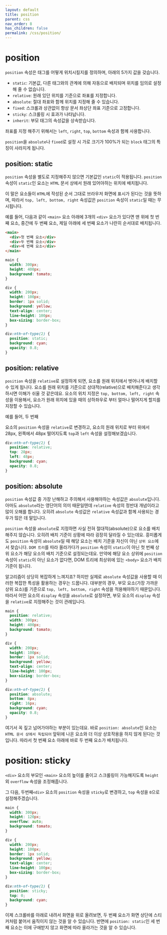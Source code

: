 ```yaml
---
layout: default
title: position
parent: css
nav_order: 8
has_children: false
permalink: /css/position/
---
```


# position
`position` 속성은 태그를 어떻게 위치시킬지를 정의하며, 아래의 5가지 값을 갖습니다.
- `static`: 기본값, 다른 태그와의 관계에 의해 자동으로 배치되며 위치를 임의로 설정해 줄 수 없습니다.
- `relative`: 원래 있던 위치를 기준으로 좌표를 지정합니다.
- `absolute`: 절대 좌표와 함께 위치를 지정해 줄 수 있습니다.
- `fixed`: 스크롤과 상관없이 항상 문서 좌상단 좌표 기준으로 고정합니다.
- `sticky`: 스크롤링 시 효과가 나타납니다.
- `inherit`: 부모 태그의 속성값을 상속받습니다.

좌표를 지정 해주기 위해서는 `left`, `right`, `top`, `bottom` 속성과 함께 사용합니다.

`position`을 `absolute`나 `fixed`로 설정 시 가로 크기가 100%가 되는 `block` 태그의 특징이 사라지게 됩니다.

## position: static
`position` 속성을 별도로 지정해주지 않으면 기본값인 `static`이 적용됩니다. `position` 속성이 `static`인 요소는 `HTML` 문서 상에서 원래 있어야하는 위치에 배치됩니다.

이 말은 요소들이 `HTML`에 작성된 순서 그대로 브라우저 화면에 표시가 된다는 것을 뜻하며, 따라서 `top, left, bottom, right` 속성값은 `position` 속성이 `static`일 때는 무시됩니다.

예를 들어, 다음과 같이 `<main>` 요소 아래에 3개의 `<div>` 요소가 있다면 맨 위에 첫 번째 요소, 중간에 두 번째 요소, 제일 아래에 세 번째 요소가 나란히 순서대로 배치됩니다.

``` html
<main>
  <div>첫 번째 요소</div>
  <div>두 번째 요소</div>
  <div>세 번째 요소</div>
</main>
```

``` css
main {
  width: 300px;
  height: 400px;
  background: tomato;
}

div {
  width: 200px;
  height: 100px;
  border: 1px solid;
  background: yellow;
  text-align: center;
  line-height: 100px;
  box-sizing: border-box;
}

div:nth-of-type(2) {
  position: static;
  background: cyan;
  opacity: 0.8;
}
```

## position: relative
`position` 속성을 `relative`로 설정하게 되면, 요소를 원래 위치에서 벗어나게 배치할 수 있게 됩니다. 요소를 원래 위치를 기준으로 상대적(relative)으로 배치해준다고 생각하시면 이해가 쉬울 것 같은데요. 요소의 위치 지정은 `top, bottom, left, right` 속성을 이용해서, 요소가 원래 위치에 있을 때의 상하좌우로 부터 얼마나 떨어지게 할지를 지정할 수 있습니다.

예를 들어, 두 번째 <div> 요소의 `position` 속성을 `relative`로 변경하고, 요소의 원래 위치로 부터 위에서 28px, 왼쪽에서 48px 떨어지도록 `top`과 `left` 속성을 설정해보겠습니다.

``` css
div:nth-of-type(2) {
  position: relative;
  top: 28px;
  left: 48px;
  background: cyan;
  opacity: 0.8;
}
```

## position: absolute
`position` 속성값 중 가장 난해하고 주의해서 사용해야하는 속성값은 `absolute`입니다. 아마도 `absolute`라는 영단어의 의미 때문일텐데 `relative` 속성의 정반대 개념이라고 많이 오해를 합니다. 오히려 `absolute` 속성값은 `relative` 속성값과 함께 사용되는 경우가 많은 데 말입니다.

`position` 속성을 `absolute`로 지정하면 사실 전혀 절대적(absolute)으로 요소를 배치해주지 않습니다. 오히려 배치 기준이 상황에 따라 굉장히 달라질 수 있는데요. 흥미롭게도 `position` 속성이 `absolute`일 때 해당 요소는 배치 기준을 자신이 아닌 `상위 요소`에서 찾습니다. `DOM 트리`를 따라 올라가다가 `position` 속성이 `static`이 아닌 첫 번째 상위 요소가 해당 요소의 배치 기준으로 설정되는데요. 만약에 해당 요소 상위에 `position` 속성이 `static`이 아닌 요소가 없다면, DOM 트리에 최상위에 있는 `<body>` 요소가 배치 기준이 됩니다.

알고리즘이 상당히 복잡하게 느껴지죠? 하지만 실제로 `absolute` 속성값을 사용할 때 이러한 복잡한 특성을 활용하는 경우는 드뭅니다. 대부분의 경우, 부모 요소(가장 가까운 상위 요소)를 기준으로 `top, left, bottom, right` 속성을 적용해야하기 때문입니다. 따라서 어떤 요소의 `display` 속성을 `absolute`로 설정하면, 부모 요소의 `display` 속성을 `relative`로 지정해주는 것이 관례입니다.

``` css
main {
  position: relative;
  width: 300px;
  height: 400px;
  background: tomato;
}

div {
  width: 200px;
  height: 100px;
  border: 1px solid;
  background: yellow;
  text-align: center;
  line-height: 100px;
  box-sizing: border-box;
}

div:nth-of-type(2) {
  position: absolute;
  bottom: 8px;
  right: 16px;
  background: cyan;
  opacity: 0.8;
}
```

여기서 꼭 짚고 넘어가야하는 부분이 있는데요. 바로 `position: absolute`인 요소는 `HTML 문서 상에서 독립되어` 앞뒤에 나온 요소와 더 이상 상호작용을 하지 않게 된다는 것입니다. 따라서 첫 번째 요소 아래에 바로 두 번째 요소가 배치됩니다.


# position: sticky
`<div>` 요소의 부모인 `<main>` 요소의 높이를 줄이고 스크롤링이 가능해지도록 `height`외 `overflow` 속성을 조정해줍니다.

그 다음, 두번째`<div>` 요소의 `position` 속성을 `sticky`로 변경하고, `top` 속성을 `0`으로 설정해주겠습니다.
``` css
main {
  width: 300px;
  height: 120px;
  overflow: auto;
  background: tomato;
}

div {
  width: 200px;
  height: 100px;
  border: 1px solid;
  background: yellow;
  text-align: center;
  line-height: 100px;
  box-sizing: border-box;
}

div:nth-of-type(2) {
  position: sticky;
  top: 0;
  background: cyan;
}
```

이제 스크롤바를 아래로 내려서 화면을 위로 올려보면, 두 번째 요소가 화면 상단에 스티커처럼 붙어서 움직이지 않는 것을 알 수 있습니다. 반면에 `position: static`인 세 번째 요소는 이에 구애받지 않고 화면에 따라 올라가는 것을 알 수 있습니다.